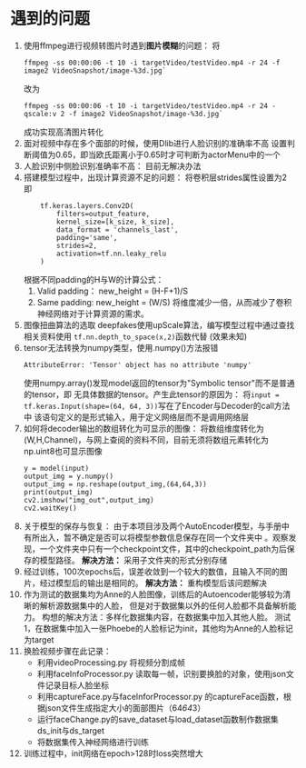 # 遇到的问题
1. 使用ffmpeg进行视频转图片时遇到**图片模糊**的问题：
    将
    ```
    ffmpeg -ss 00:00:06 -t 10 -i targetVideo/testVideo.mp4 -r 24 -f image2 VideoSnapshot/image-%3d.jpg`
    ```
    改为
    ```
    ffmpeg -ss 00:00:06 -t 10 -i targetVideo/testVideo.mp4 -r 24 -qscale:v 2 -f image2 VideoSnapshot/image-%3d.jpg`
    ```
    成功实现高清图片转化
2. 面对视频中存在多个面部的时候，使用Dlib进行人脸识别的准确率不高
    设置判断阈值为0.65，即当欧氏距离小于0.65时才可判断为actorMenu中的一个
3. 人脸识别中侧脸识别准确率不高：
    目前无解决办法
4. 搭建模型过程中，出现计算资源不足的问题：
    将卷积层strides属性设置为2 即
    ```
        tf.keras.layers.Conv2D(
            filters=output_feature,
            kernel_size=[k_size, k_size],
            data_format = 'channels_last',
            padding='same',
            strides=2,
            activation=tf.nn.leaky_relu
        )
    ```
    根据不同padding的H与W的计算公式：
    1) Valid padding： new_height = (H-F+1)/S
    2) Same padding: new_height = (W/S)
    将维度减少一倍，从而减少了卷积神经网络对于计算资源的需求。
5. 图像扭曲算法的选取
    deepfakes使用upScale算法，编写模型过程中通过查找相关资料使用
    `tf.nn.depth_to_space(x,2)`函数代替 (效果未知)
6. tensor无法转换为numpy类型，使用.numpy()方法报错
   ```
   AttributeError: 'Tensor' object has no attribute 'numpy'
   ```
   使用numpy.array()发现model返回的tensor为"Symbolic tensor"而不是普通的tensor，即
   无具体数据的tensor。产生此tensor的原因为：
   将`input = tf.keras.Input(shape=(64, 64, 3))`写在了Encoder与Decoder的call方法中
   该语句定义的是形式输入，用于定义网络层而不是调用网络层
7. 如何将decoder输出的数组转化为可显示的图像：
    将数组维度转化为(W,H,Channel)，与网上查阅的资料不同，目前无须将数组元素转化为np.uint8也可显示图像
    ```
    y = model(input)
    output_img = y.numpy()
    output_img = np.reshape(output_img,(64,64,3))
    print(output_img)
    cv2.imshow("img_out",output_img)
    cv2.waitKey()
    ```
8. 关于模型的保存与恢复：
    由于本项目涉及两个AutoEncoder模型，与手册中有所出入，暂不确定是否可以将模型参数信息保存在同一个文件夹中
。观察发现，一个文件夹中只有一个checkpoint文件，其中的checkpoint_path为后保存的模型路径。
    **解决方法：** 采用子文件夹的形式分别存储
9. 经过训练，100次epochs后，误差收敛到一个较大的数值，且输入不同的图片，经过模型后的输出是相同的。
    **解决方法：** 重构模型后该问题解决
10. 作为测试的数据集均为Anne的人脸图像，训练后的Autoencoder能够较为清晰的解析源数据集中的人脸，
但是对于数据集以外的任何人脸都不具备解析能力。
    构想的解决方法：多样化数据集内容，在数据集中加入其他人脸。
    测试1，在数据集中加入一张Phoebe的人脸标记为init，其他均为Anne的人脸标记为target
11. 换脸视频步骤在此记录：
    - 利用videoProcessing.py 将视频分割成帧
    - 利用faceInfoProcessor.py 读取每一帧，识别要换脸的对象，使用json文件记录目标人脸坐标
    - 利用captureFace.py与faceInforProcessor.py 的captureFace函数，根据json文件生成指定大小的面部图片（64*64*3）
    - 运行faceChange.py的save_dataset与load_dataset函数制作数据集ds_init与ds_target
    - 将数据集传入神经网络进行训练
12. 训练过程中，init网络在epoch>128时loss突然增大
    